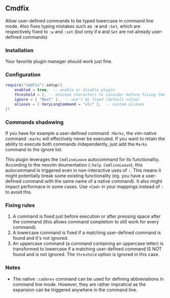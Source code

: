 ## Cmdfix

Allow user-defined commands to be typed lowercase in command line mode. Also fixes typing mistakes such as `:W` and `:Set`, which are respectively fixed to `:w` and `:set` (but only if `W` and `Set` are not already user-defined commands)

### Installation

Your favorite plugin manager should work just fine.

### Configuration

```lua
require("cmdfix").setup({
    enabled = true,  -- enable or disable plugin
    threshold = 2, -- minimum characters to consider before fixing the command
    ignore = { "Next" },  -- won't be fixed (default value)
    aliases = { VeryLongCommand = "vlc" },  -- custom aliases
})
```

### Commands shadowing

If you have for example a user-defined command `:Marks`, the vim-native command `:marks` will effectively never be executed. If you want to retain the ability to execute both commands independently, just add the `Marks` command to the ignore list.

This plugin leverages the `CmdlineLeave` autocommand for its functionality. According to the neovim doumentation (`:help CmdlineLeave`), this autocommand is triggered even in non-interactive uses of `:`. This means it might potentially break some existing functionality (eg. you have a user-defined command with the same name of a native command). It also might impact performace in some cases. Use `<Cmd>` in your mappings instead of `:` to avoid this.

### Fixing rules

1. A command is fixed just before execution or after pressing space after the command (this allows command completion to still work for every command).
2. A lowercase command is fixed if a matching user-defined command is found and it's not ignored.
3. An uppercase command (a command containing an uppercase letter) is transformed to lowercase if a matching user-defined command IS NOT found and is not ignored. The `threshold` option is ignored in this case.

### Notes

- The native `:cabbrev` command can be used for defining abbreviations in command line mode. However, they are rather impratical as the expansion can be triggered anywhere in the command line.
